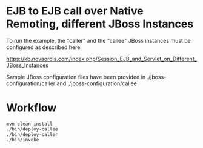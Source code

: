 # EJB to EJB call over Native Remoting, different JBoss Instances
 
To run the example, the "caller" and the "callee" JBoss instances must be configured as described here:

https://kb.novaordis.com/index.php/Session_EJB_and_Servlet_on_Different_JBoss_Instances

Sample JBoss configuration files have been provided in ./jboss-configuration/caller and ./jboss-configuration/callee

# Workflow

````
mvn clean install
./bin/deploy-callee
./bin/deploy-caller
./bin/invoke
````


